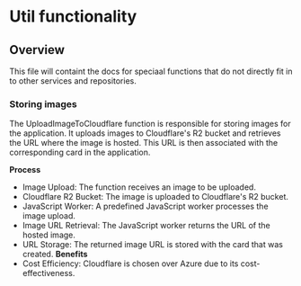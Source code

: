 # Util functionality

## Overview

This file will containt the docs for speciaal functions that do not directly
fit in to other services and repositories.

### Storing images

The UploadImageToCloudflare function is responsible for storing images for the
application. It uploads images to Cloudflare's R2 bucket and retrieves the URL
where the image is hosted. This URL is then associated with the corresponding
card in the application.

**Process**

- Image Upload: The function receives an image to be uploaded.
- Cloudflare R2 Bucket: The image is uploaded to Cloudflare's R2 bucket.
- JavaScript Worker: A predefined JavaScript worker processes the image upload.
- Image URL Retrieval: The JavaScript worker returns the URL of the hosted image.
- URL Storage: The returned image URL is stored with the card that was created.
  **Benefits**
- Cost Efficiency: Cloudflare is chosen over Azure due to its cost-effectiveness.
